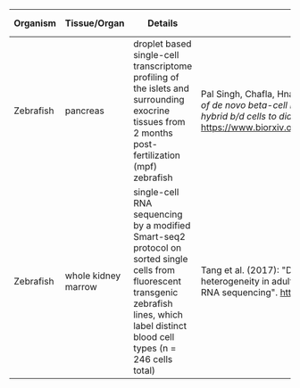| Organism | Tissue/Organ	| Details	| Reference	| Labels	|Counts	| Example image |
|---------|---------------|-----------|-----------|---------|--------|--------------|
|Zebrafish| pancreas |droplet based single-cell transcriptome profiling of the islets and surrounding exocrine tissues from 2 months post-fertilization (mpf) zebrafish|	Pal Singh, Chafla, Hnatiuk, and Ninov (2021). *A single-cell atlas of de novo beta-cell regeneration reveals the contribution of hybrid b/d cells to diabetes recovery in zebrafish.* <https://www.biorxiv.org/content/10.1101/2021.06.24.449704v1>	| zf_HealthyPancreas_GSM3509161.csv |	<https://www.ncbi.nlm.nih.gov/geo/query/acc.cgi?acc=GSM3509161>	| ![](https://www.biorxiv.org/content/biorxiv/early/2021/06/24/2021.06.24.449704/F1.large.jpg?width=800&height=600&carousel=1) |
| Zebrafish |whole kidney marrow| single-cell RNA sequencing by a modified Smart-seq2 protocol on sorted single cells from fluorescent transgenic zebrafish lines, which label distinct blood cell types (n = 246 cells total) | Tang et al. (2017): "Dissecting hematopoietic and renal cell heterogeneity in adult zebrafish at single-cell resolution using RNA sequencing". <https://doi.org/10.1084/jem.20170976> | [GSE100911_SMARTseq_cell_data.txt.gz](ftp://ftp.ncbi.nlm.nih.gov/geo/series/GSE100nnn/GSE100911/suppl/GSE100911%5FSMARTseq%5Fcounts%2Etxt%2Egz) | [GSE100911_SMARTseq_counts.txt.gz](ftp://ftp.ncbi.nlm.nih.gov/geo/series/GSE100nnn/GSE100911/suppl/GSE100911%5FSMARTseq%5Fcounts%2Etxt%2Egz) | ![](https://rupress.org/view-large/figure/5926118/JEM_20170976_Fig1.jpeg)|
